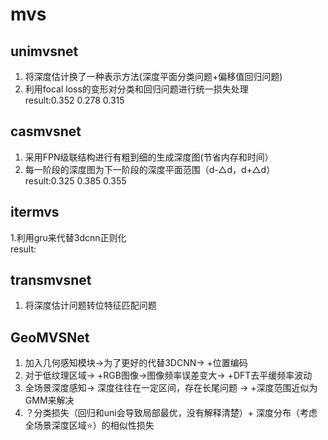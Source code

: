 # mvs
## unimvsnet
1. 将深度估计换了一种表示方法(深度平面分类问题+偏移值回归问题) 
2. 利用focal loss的变形对分类和回归问题进行统一损失处理  
result:0.352 0.278 0.315
## casmvsnet
1. 采用FPN级联结构进行有粗到细的生成深度图(节省内存和时间）
2. 每一阶段的深度图为下一阶段的深度平面范围（d-△d，d+△d）
result:0.325 0.385 0.355 
## itermvs
1.利用gru来代替3dcnn正则化  
result: 
## transmvsnet 
1. 将深度估计问题转位特征匹配问题 
## GeoMVSNet 
1. 加入几何感知模块->为了更好的代替3DCNN-> +位置编码 
2. 对于低纹理区域-> +RGB图像->图像频率误差变大-> +DFT去平缓频率波动 
3. 全场景深度感知-> 深度往往在一定区间，存在长尾问题 -> +深度范围近似为GMM来解决 
4. ？分类损失（回归和uni会导致局部最优，没有解释清楚）+ 深度分布（考虑全场景深度区域⭐️）的相似性损失 
